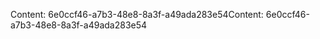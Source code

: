 <span data-ttu-id="522bb-101">Content: 6e0ccf46-a7b3-48e8-8a3f-a49ada283e54</span><span class="sxs-lookup"><span data-stu-id="522bb-101">Content: 6e0ccf46-a7b3-48e8-8a3f-a49ada283e54</span></span>